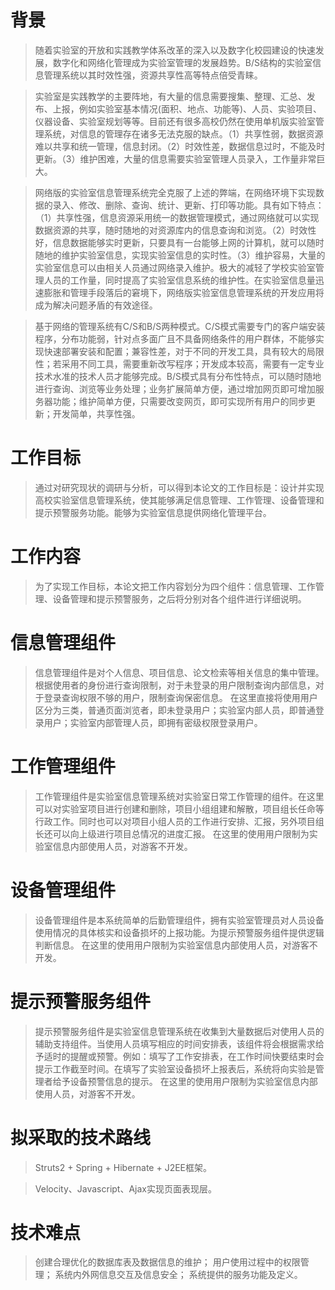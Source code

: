 # 背景 #
> 随着实验室的开放和实践教学体系改革的深入以及数字化校园建设的快速发展，数字化和网络化管理成为实验室管理的发展趋势。B/S结构的实验室信息管理系统以其时效性强，资源共享性高等特点倍受青睐。

> 实验室是实践教学的主要阵地，有大量的信息需要搜集、整理、汇总、发布、上报，例如实验室基本情况(面积、地点、功能等)、人员、实验项目、仪器设备、实验室规划等等。目前还有很多高校仍然在使用单机版实验室管理系统，对信息的管理存在诸多无法克服的缺点。（1）共享性弱，数据资源难以共享和统一管理，信息封闭。（2）时效性差，数据信息过时，不能及时更新。（3）维护困难，大量的信息需要实验室管理人员录入，工作量非常巨大。

> 网络版的实验室信息管理系统完全克服了上述的弊端，在网络环境下实现数据的录入、修改、删除、查询、统计、更新、打印等功能。具有如下特点：（1）共享性强，信息资源采用统一的数据管理模式，通过网络就可以实现数据资源的共享，随时随地的对资源库内的信息查询和浏览。（2）时效性好，信息数据能够实时更新，只要具有一台能够上网的计算机，就可以随时随地的维护实验室信息，实现实验室信息的实时性。（3）维护容易，大量的实验室信息可以由相关人员通过网络录入维护。极大的减轻了学校实验室管理人员的工作量，同时提高了实验室信息系统的维护性。在实验室信息量迅速膨胀和管理手段落后的窘境下，网络版实验室信息管理系统的开发应用将成为解决问题矛盾的有效途径。

> 基于网络的管理系统有C/S和B/S两种模式。C/S模式需要专门的客户端安装程序，分布功能弱，针对点多面广且不具备网络条件的用户群体，不能够实现快速部署安装和配置；兼容性差，对于不同的开发工具，具有较大的局限性；若采用不同工具，需要重新改写程序；开发成本较高，需要有一定专业技术水准的技术人员才能够完成。B/S模式具有分布性特点，可以随时随地进行查询、浏览等业务处理；业务扩展简单方便，通过增加网页即可增加服务器功能；维护简单方便，只需要改变网页，即可实现所有用户的同步更新；开发简单，共享性强。

# 工作目标 #
> 通过对研究现状的调研与分析，可以得到本论文的工作目标是：设计并实现高校实验室信息管理系统，使其能够满足信息管理、工作管理、设备管理和提示预警服务功能。能够为实验室信息提供网络化管理平台。

# 工作内容 #
> 为了实现工作目标，本论文把工作内容划分为四个组件：信息管理、工作管理、设备管理和提示预警服务，之后将分别对各个组件进行详细说明。

# 信息管理组件 #
> 信息管理组件是对个人信息、项目信息、论文检索等相关信息的集中管理。根据使用者的身份进行查询限制，对于未登录的用户限制查询内部信息，对于登录查询权限不够的用户，限制查询保密信息。
在这里直接将使用用户区分为三类，普通页面浏览者，即未登录用户；实验室内部人员，即普通登录用户；实验室内部管理人员，即拥有密级权限登录用户。

# 工作管理组件 #
> 工作管理组件是实验室信息管理系统对实验室日常工作管理的组件。在这里可以对实验室项目进行创建和删除，项目小组组建和解散，项目组长任命等行政工作。同时也可以对项目小组人员的工作进行安排、汇报，另外项目组长还可以向上级进行项目总情况的进度汇报。
在这里的使用用户限制为实验室信息内部使用人员，对游客不开发。

# 设备管理组件 #
> 设备管理组件是本系统简单的后勤管理组件，拥有实验室管理员对人员设备使用情况的具体核实和设备损坏的上报功能。为提示预警服务组件提供逻辑判断信息。
在这里的使用用户限制为实验室信息内部使用人员，对游客不开发。

# 提示预警服务组件 #
> 提示预警服务组件是实验室信息管理系统在收集到大量数据后对使用人员的辅助支持组件。当使用人员填写相应的时间安排表，该组件将会根据需求给予适时的提醒或预警。例如：填写了工作安排表，在工作时间快要结束时会提示工作截至时间。在填写了实验室设备损坏上报表后，系统将向实验是管理者给予设备预警信息的提示。
在这里的使用用户限制为实验室信息内部使用人员，对游客不开发。

# 拟采取的技术路线 #
> Struts2 + Spring + Hibernate + J2EE框架。

> Velocity、Javascript、Ajax实现页面表现层。

# 技术难点 #
> 创建合理优化的数据库表及数据信息的维护；
> 用户使用过程中的权限管理；
> 系统内外网信息交互及信息安全；
> 系统提供的服务功能及定义。
